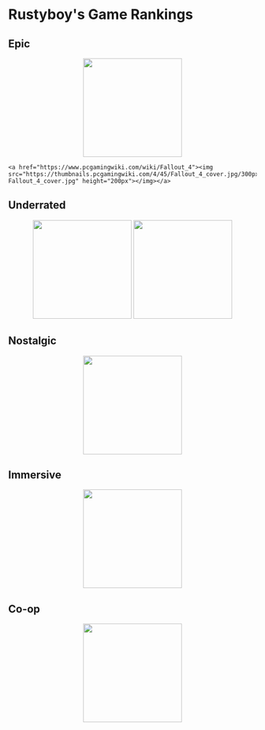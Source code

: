 # Rustyboy's Game Rankings

## Epic

<p align="center">
    <a href="https://www.pcgamingwiki.com/wiki/The_Witcher_3:_Wild_Hunt"><img src="https://thumbnails.pcgamingwiki.com/a/a4/The_Witcher_3_Wild_Hunt_-_cover.jpg/300px-The_Witcher_3_Wild_Hunt_-_cover.jpg" height="200px"></img></a>

    <a href="https://www.pcgamingwiki.com/wiki/Fallout_4"><img src="https://thumbnails.pcgamingwiki.com/4/45/Fallout_4_cover.jpg/300px-Fallout_4_cover.jpg" height="200px"></img></a>

    
</p>

## Underrated

<p align="center">
    <a href="..\cyberpunk-2077\README.md"><img src="https://github.com/Rustyb0y/youtube/blob/master/cyberpunk-2077/cover.png" height="200px"></img></a>
    <a href="..\mafia_de\README.md"><img src="https://github.com/Rustyb0y/youtube/blob/master/mafia_de/cover.jpg" height="200px"></img></a>
</p>

## Nostalgic
<p align="center">
    <a href="..\return-to-monkey-island\README.md"><img src="https://github.com/Rustyb0y/youtube/blob/master/return-to-monkey-island/cover.jpg" height="200px"></img></a>
    </p>

## Immersive

<p align="center">
    <a href="..\stray\README.md"><img src="https://github.com/Rustyb0y/youtube/blob/master/stray/cover.jpg" height="200px"></img></a>
</p>

## Co-op

<p align="center">
    <a href="..\it-takes-two\README.md"><img src="https://github.com/Rustyb0y/youtube/blob/master/it-takes-two/cover.jpg" height="200px"></img></a>
</p>